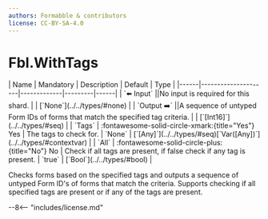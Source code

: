 ```yaml
---
authors: Formabble & contributors
license: CC-BY-SA-4.0
---
```



# Fbl.WithTags

<div class="sh-parameters" markdown="1">
| Name | Mandatory | Description | Default | Type |
|------|---------------------|-------------|---------|------|
| `⬅️ Input` ||No input is required for this shard. | | [`None`](../../types/#none) |
| `Output ➡️` ||A sequence of untyped Form IDs of forms that match the specified tag criteria. | | [`[Int16]`](../../types/#seq) |
| `Tags` | :fontawesome-solid-circle-xmark:{title="Yes"} Yes  | The tags to check for. | `None` | [`[Any]`](../../types/#seq)[`Var([Any])`](../../types/#contextvar) |
| `All` | :fontawesome-solid-circle-plus:{title="No"} No  | Check if all tags are present, if false check if any tag is present. | `true` | [`Bool`](../../types/#bool) |

</div>

Checks forms based on the specified tags and outputs a sequence of untyped Form ID's of forms that match the criteria. Supports checking if all specified tags are present or if any of the tags are present.

--8<-- "includes/license.md"

